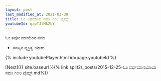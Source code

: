 ```yaml
---
layout: post
last_modified_at: 2021-03-30
title: ಓಂ ವಿಷಮಾಯ ನಮಃ ೧೦೮ ಟೈಮ್ಸ್
youtubeId: qapTJtMk2bY
---
```

 
 
 ಓಂ ತಪೋ ಮಾಯೆಯ ನಮಃ  
 
 -  ತಪಸ್ಸಿನ ವ್ಯಕ್ತಿತ್ವ ಯಾರು 
 
  
 
  
 
 
 
 
 
 


{% include youtubePlayer.html id=page.youtubeId %}
 
[Next]({{ site.baseurl }}{% link  split2/_posts/2015-12-25-ಓಂ ವರ್ಧಮಾನಯಾಯ ನಮಃ ೧೦೮ ಟೈಮ್ಸ್.md%})
 
